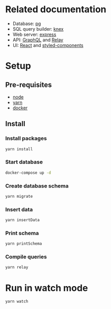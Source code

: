 # Related documentation

- Database: [pg](https://www.postgresql.org/docs/)
- SQL query builder: [knex](https://knexjs.org/)
- Web server: [express](https://expressjs.com/)
- API: [GraphQL](https://graphql.org/learn/) and [Relay](https://relay.dev/)
- UI: [React](https://reactjs.org/) and [styled-components](https://www.styled-components.com/)

# Setup

## Pre-requisites

- [node](https://nodejs.org/en/download/)
- [yarn](https://yarnpkg.com/lang/en/docs/install)
- [docker](https://docs.docker.com/install/)

## Install

### Install packages

```sh
yarn install
```

### Start database

```sh
docker-compose up -d
```

### Create database schema

```sh
yarn migrate
```

### Insert data

```sh
yarn insertData
```

### Print schema

```sh
yarn printSchema
```

### Compile queries

```sh
yarn relay
```

# Run in watch mode

```sh
yarn watch
```
